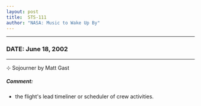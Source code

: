 ```yaml
---
layout: post
title:  STS-111
author: "NASA: Music to Wake Up By"
---
```


----
### DATE: June 18, 2002
----
⊹ Sojourner by Matt Gast

##### Comment:
* the flight's lead timeliner or scheduler of crew activities.
